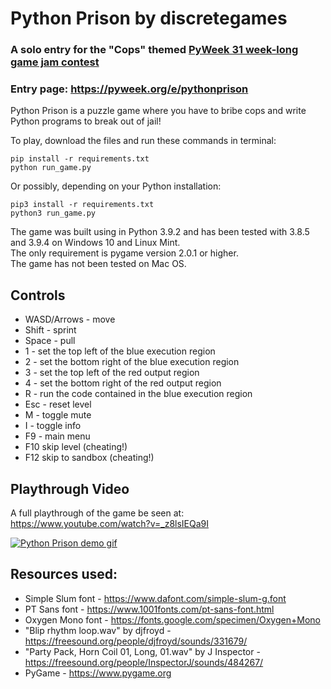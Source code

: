 # Python Prison by discretegames

### A solo entry for the "Cops" themed [PyWeek 31 week-long game jam contest](https://pyweek.org/31)

### Entry page: https://pyweek.org/e/pythonprison

Python Prison is a puzzle game where you have to bribe cops and write Python programs to break out of jail!

To play, download the files and run these commands in terminal:

    pip install -r requirements.txt
    python run_game.py

Or possibly, depending on your Python installation:

    pip3 install -r requirements.txt
    python3 run_game.py

The game was built using in Python 3.9.2 and has been tested with 3.8.5 and 3.9.4 on Windows 10 and Linux Mint.  
The only requirement is pygame version 2.0.1 or higher.  
The game has not been tested on Mac OS.

## Controls
- WASD/Arrows - move
- Shift - sprint
- Space - pull
- 1 - set the top left of the blue execution region
- 2 - set the bottom right of the blue execution region
- 3 - set the top left of the red output region
- 4 - set the bottom right of the red output  region 
- R - run the code contained in the blue execution region
- Esc - reset level
- M - toggle mute
- I - toggle info
- F9 - main menu
- F10 skip level (cheating!)
- F12 skip to sandbox (cheating!)

## Playthrough Video

A full playthrough of the game be seen at: https://www.youtube.com/watch?v=_z8lsIEQa9I

[![Python Prison demo gif](https://user-images.githubusercontent.com/35741644/113521908-6daee480-9551-11eb-86cd-2ee0878969e9.gif)](https://www.youtube.com/watch?v=_z8lsIEQa9I)

## Resources used:
- Simple Slum font - https://www.dafont.com/simple-slum-g.font
- PT Sans font - https://www.1001fonts.com/pt-sans-font.html
- Oxygen Mono font - https://fonts.google.com/specimen/Oxygen+Mono
- "Blip rhythm loop.wav" by djfroyd - https://freesound.org/people/djfroyd/sounds/331679/
- "Party Pack, Horn Coil 01, Long, 01.wav" by J Inspector - https://freesound.org/people/InspectorJ/sounds/484267/
- PyGame - https://www.pygame.org
